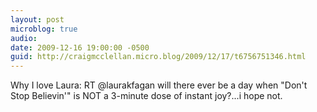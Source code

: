 ```yaml
---
layout: post
microblog: true
audio: 
date: 2009-12-16 19:00:00 -0500
guid: http://craigmcclellan.micro.blog/2009/12/17/t6756751346.html
---
```

Why I love Laura: RT @laurakfagan will there ever be a day when "Don't Stop Believin'" is NOT a 3-minute dose of instant joy?...i hope not.
